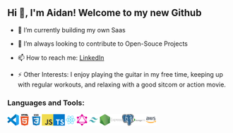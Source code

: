 ## Hi 👋, I'm Aidan! Welcome to my new Github

- 🎨 I’m currently building my own Saas 
- 🦉 I’m always looking to contribute to Open-Souce Projects
- 📫 How to reach me: [LinkedIn](https://www.linkedin.com/in/aidanberger/)

- ⚡ Other Interests: I enjoy playing the guitar in my free time, keeping up with regular workouts, and relaxing with a good sitcom or action movie.

### Languages and Tools:

<img align="left" alt="Visual Studio Code" width="26px" src="https://raw.githubusercontent.com/github/explore/master/topics/visual-studio-code/visual-studio-code.png" />
<img align="left" alt="HTML5" width="26px" src="https://raw.githubusercontent.com/github/explore/master/topics/html/html.png" />
<img align="left" alt="CSS3" width="26px" src="https://raw.githubusercontent.com/github/explore/master/topics/css/css.png" />
<img align="left" alt="JavaScript" width="26px" src="https://raw.githubusercontent.com/github/explore/master/topics/javascript/javascript.png" />
<img align="left" alt="TypeScript" width="26px" src="https://raw.githubusercontent.com/github/explore/master/topics/typescript/typescript.png" />
<img align="left" alt="React" width="26px" src="https://raw.githubusercontent.com/github/explore/master/topics/react/react.png" />
<img align="left" alt="GraphQL" width="26px" src="https://raw.githubusercontent.com/github/explore/master/topics/graphql/graphql.png" />
<img align="left" alt="TailwindCSS" width="26px" src="https://raw.githubusercontent.com/github/explore/master/topics/tailwind/tailwind.png" />
<img align="left" alt="Node.js" width="26px" src="https://raw.githubusercontent.com/github/explore/master/topics/nodejs/nodejs.png" />
<img align="left" alt="Express.js" width="26px" src="https://raw.githubusercontent.com/github/explore/master/topics/express/express.png" />
<img align="left" alt="PostgreSQL" width="26px" src="https://raw.githubusercontent.com/github/explore/master/topics/postgresql/postgresql.png" />
<img align="left" alt="MongoDB" width="26px" src="https://raw.githubusercontent.com/github/explore/master/topics/mongodb/mongodb.png" />
<img align="left" alt="AWS" width="26px" src="https://raw.githubusercontent.com/github/explore/main/topics/aws/aws.png" />

<!-- ... add other icons similarly ... -->

